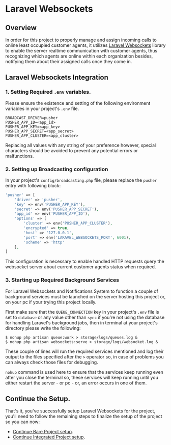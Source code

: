 # Laravel Websockets

## Overview

In order for this project to properly manage and assign incoming calls to online least occupied customer agents, it utilizes [Laravel Websockets](https://beyondco.de/docs/laravel-websockets/getting-started/introduction) library to enable the server realtime communication with customer agents, thus recognizing which agents are online within each organization besides, notifying them about their assigned calls once they come in.

## Laravel Websockets Integration

### 1. Setting Required `.env` variables.

Please ensure the existence and setting of the following environment variables in your project's `.env` file.

```dotenv
BROADCAST_DRIVER=pusher
PUSHER_APP_ID=<app_id>
PUSHER_APP_KEY=<app_key>
PUSHER_APP_SECRET=<app_secret>
PUSHER_APP_CLUSTER=<app_cluster>
```
Replacing all values with any string of your preference however, special characters should be avoided to prevent any potential errors or malfunctions.

### 2. Setting up Broadcasting configuration

In your project's `config/broadcasting.php` file, please replace the `pusher` entry with following block:

```php
'pusher' => [
    'driver' => 'pusher',
    'key' => env('PUSHER_APP_KEY'),
    'secret' => env('PUSHER_APP_SECRET'),
    'app_id' => env('PUSHER_APP_ID'),
    'options' => [
        'cluster' => env('PUSHER_APP_CLUSTER'),
        'encrypted' => true,
        'host' => '127.0.0.1',
        'port' => env('LARAVEL_WEBSOCKETS_PORT', 6001),
        'scheme' => 'http'
    ],
]
```

This configuration is necessary to enable handled HTTP requests query the websocket server about current customer agents status when required.

### 3. Starting up Required Background Services

For Laravel Websockets and Notifications System to function a couple of background services must be launched on the server hosting this project or, on your pc if your trying this project locally.

First make sure that the `QUEUE_CONNECTION` key in your project's `.env` file is set to `database` or any value other than `sync` if you're not using the database for handling Laravel's background jobs, then in terminal at your project's directory please write the following:

```shell
$ nohup php artisan queue:work > storage/logs/queues.log &
$ nohup php artisan websockets:serve > storage/logs/websocket.log &
```

These couple of lines will run the required services mentioned and log their output to the files specified after the `>` operator so, in case of problems you can always check those files for debugging.

`nohup` command is used here to ensure that the services keep running even after you close the terminal so, these services will keep running until you either restart the server - or pc - or, an error occurs in one of them.

## Continue the Setup.

That's it, you've successfully setup Laravel Websockets for the project, you'll need to follow the remaining steps to finalize the setup of the project so you can now:

- [Continue Bare Project setup](../../getting-started/bare-project/#5-web-server-configuration).
- [Continue Integrated Project setup](../../getting-started/integrated-project/#5-web-server-configuration).

